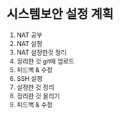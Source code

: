 # 시스템보안 설정 계획
1. NAT 공부 
2. NAT 설정
3. NAT 설정한것 정리
4. 정리한 것 git에 업로드
5. 피드백 & 수정
6. SSH 설정
7. 설정한 것 정리
8. 정리한 것 올리기
9. 피드백 & 수정